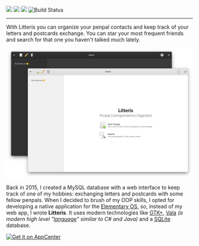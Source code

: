 
![](https://img.shields.io/github/license/raibtoffoletto/litteris.svg)
![](https://img.shields.io/github/v/release/raibtoffoletto/litteris.svg)
![](https://img.shields.io/badge/Vala-GTK+3-yellowgreen)
![Build Status](https://travis-ci.org/raibtoffoletto/litteris.svg?branch=master)

---

With Litteris you can organize your penpal contacts and keep track of your letters and postcards exchange. You can star your most frequent friends and search for that one you haven't talked much lately.

![](https://raw.githubusercontent.com/raibtoffoletto/litteris/master/data/com.github.raibtoffoletto.litteris.screenshot.png)

Back in 2015, I created a MySQL database with a web interface to keep track of one of my hobbies: exchanging letters and postcards with some fellow penpals. When I decided to brush of my OOP skills, I opted for developing a native application for the [Elementary OS](https://elementary.io/), so, instead of my web app, I wrote **Litteris**. It uses modern technologies like [GTK+](https://www.gtk.org/), [Vala](https://wiki.gnome.org/Projects/Vala) *(a modern high level "[language](https://blogs.gnome.org/despinosa/2017/02/14/vala-is-not-a-programming-language/)" similar to C# and Java)* and a [SQLite](https://www.sqlite.org/) database.

<p class="appcenter">
  <a href="https://appcenter.elementary.io/com.github.raibtoffoletto.litteris">
    <img src="https://appcenter.elementary.io/badge.svg" alt="Get it on AppCenter" />
  </a>
</p>
